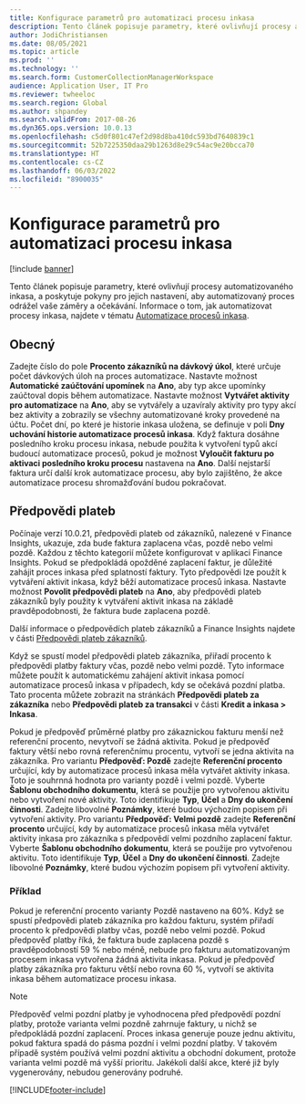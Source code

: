```yaml
---
title: Konfigurace parametrů pro automatizaci procesu inkasa
description: Tento článek popisuje parametry, které ovlivňují procesy automatizovaného inkasa, a poskytuje pokyny pro jejich nastavení, aby automatizovaný proces odrážel vaše záměry a očekávání.
author: JodiChristiansen
ms.date: 08/05/2021
ms.topic: article
ms.prod: ''
ms.technology: ''
ms.search.form: CustomerCollectionManagerWorkspace
audience: Application User, IT Pro
ms.reviewer: twheeloc
ms.search.region: Global
ms.author: shpandey
ms.search.validFrom: 2017-08-26
ms.dyn365.ops.version: 10.0.13
ms.openlocfilehash: c5d0f801c47ef2d98d8ba410dc593bd7640839c1
ms.sourcegitcommit: 52b7225350daa29b1263d8e29c54ac9e20bcca70
ms.translationtype: HT
ms.contentlocale: cs-CZ
ms.lasthandoff: 06/03/2022
ms.locfileid: "8900035"
---
```

# <a name="configure-parameters-for-collection-process-automation"></a>Konfigurace parametrů pro automatizaci procesu inkasa

[!include [banner](../includes/banner.md)]

Tento článek popisuje parametry, které ovlivňují procesy automatizovaného inkasa, a poskytuje pokyny pro jejich nastavení, aby automatizovaný proces odrážel vaše záměry a očekávání. Informace o tom, jak automatizovat procesy inkasa, najdete v tématu [Automatizace procesů inkasa](collections-process-automate.md).

## <a name="general"></a>Obecný
Zadejte číslo do pole **Procento zákazníků na dávkový úkol**, které určuje počet dávkových úloh na proces automatizace. Nastavte možnost **Automatické zaúčtování upomínek** na **Ano**, aby typ akce upomínky zaúčtoval dopis během automatizace. Nastavte možnost **Vytvářet aktivity pro automatizace** na **Ano**, aby se vytvářely a uzavíraly aktivity pro typy akcí bez aktivity a zobrazily se všechny automatizované kroky provedené na účtu. Počet dní, po které je historie inkasa uložena, se definuje v poli **Dny uchování historie automatizace procesů inkasa**. Když faktura dosáhne posledního kroku procesu inkasa, nebude použita k vytvoření typů akcí budoucí automatizace procesů, pokud je možnost **Vyloučit fakturu po aktivaci posledního kroku procesu** nastavena na **Ano**. Další nejstarší faktura určí další krok automatizace procesu, aby bylo zajištěno, že akce automatizace procesu shromažďování budou pokračovat. 

## <a name="payment-predictions"></a>Předpovědi plateb
Počínaje verzí 10.0.21, předpovědi plateb od zákazníků, nalezené v Finance Insights, ukazuje, zda bude faktura zaplacena včas, pozdě nebo velmi pozdě. Každou z těchto kategorií můžete konfigurovat v aplikaci Finance Insights. Pokud se předpokládá opožděné zaplacení faktur, je důležité zahájit proces inkasa před splatností faktury. Tyto předpovědi lze použít k vytváření aktivit inkasa, když běží automatizace procesů inkasa. Nastavte možnost **Povolit předpovědi plateb** na **Ano**, aby předpovědi plateb zákazníků byly použity k vytváření aktivit inkasa na základě pravděpodobnosti, že faktura bude zaplacena pozdě. 

Další informace o předpovědích plateb zákazníků a Finance Insights najdete v části [Předpovědi plateb zákazníků](payment-insights-overview.md).

Když se spustí model předpovědi plateb zákazníka, přiřadí procento k předpovědi platby faktury včas, pozdě nebo velmi pozdě. Tyto informace můžete použít k automatickému zahájení aktivit inkasa pomocí automatizace procesů inkasa v případech, kdy se očekává pozdní platba. Tato procenta můžete zobrazit na stránkách **Předpovědi plateb za zákazníka** nebo **Předpovědi plateb za transakci** v části **Kredit a inkasa > Inkasa**. 

Pokud je předpověď průměrné platby pro zákaznickou fakturu menší než referenční procento, nevytvoří se žádná aktivita. Pokud je předpověď faktury větší nebo rovná referenčnímu procentu, vytvoří se jedna aktivita na zákazníka. Pro variantu **Předpověď: Pozdě** zadejte **Referenční procento** určující, kdy by automatizace procesů inkasa měla vytvářet aktivity inkasa. Toto je souhrnná hodnota pro varianty pozdě i velmi pozdě. Vyberte **Šablonu obchodního dokumentu**, která se použije pro vytvořenou aktivitu nebo vytvoření nové aktivity. Toto identifikuje **Typ**, **Účel** a **Dny do ukončení činnosti**. Zadejte libovolné **Poznámky**, které budou výchozím popisem při vytvoření aktivity. Pro variantu **Předpověď: Velmi pozdě** zadejte **Referenční procento** určující, kdy by automatizace procesů inkasa měla vytvářet aktivity inkasa pro zákazníka s předpovědí velmi pozdního zaplacení faktur. Vyberte **Šablonu obchodního dokumentu**, která se použije pro vytvořenou aktivitu. Toto identifikuje **Typ**, **Účel** a **Dny do ukončení činnosti**. Zadejte libovolné **Poznámky**, které budou výchozím popisem při vytvoření aktivity. 

### <a name="example"></a>Příklad
Pokud je referenční procento varianty Pozdě nastaveno na 60%. Když se spustí předpovědi plateb zákazníka pro každou fakturu, systém přiřadí procento k předpovědi platby včas, pozdě nebo velmi pozdě. Pokud předpověď platby říká, že faktura bude zaplacena pozdě s pravděpodobností 59 % nebo méně, nebude pro fakturu automatizovaným procesem inkasa vytvořena žádná aktivita inkasa. Pokud je předpověď platby zákazníka pro fakturu větší nebo rovna 60 %, vytvoří se aktivita inkasa během automatizace procesu inkasa. 

> [!NOTE]
> Předpověď velmi pozdní platby je vyhodnocena před předpovědí pozdní platby, protože varianta velmi pozdně zahrnuje faktury, u nichž se předpokládá pozdní zaplacení. Proces inkasa generuje pouze jednu aktivitu, pokud faktura spadá do pásma pozdní i velmi pozdní platby. V takovém případě systém používá velmi pozdní aktivitu a obchodní dokument, protože varianta velmi pozdě má vyšší prioritu. Jakékoli další akce, které již byly vygenerovány, nebudou generovány podruhé.

[!INCLUDE[footer-include](../../includes/footer-banner.md)]
